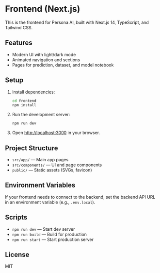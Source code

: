 # Frontend (Next.js)

This is the frontend for Persona AI, built with Next.js 14, TypeScript, and Tailwind CSS.

## Features
- Modern UI with light/dark mode
- Animated navigation and sections
- Pages for prediction, dataset, and model notebook

## Setup

1. Install dependencies:
   ```sh
   cd frontend
   npm install
   ```
2. Run the development server:
   ```sh
   npm run dev
   ```
3. Open [http://localhost:3000](http://localhost:3000) in your browser.

## Project Structure
- `src/app/` — Main app pages
- `src/components/` — UI and page components
- `public/` — Static assets (SVGs, favicon)

## Environment Variables
If your frontend needs to connect to the backend, set the backend API URL in an environment variable (e.g., `.env.local`).

## Scripts
- `npm run dev` — Start dev server
- `npm run build` — Build for production
- `npm run start` — Start production server

## License
MIT
